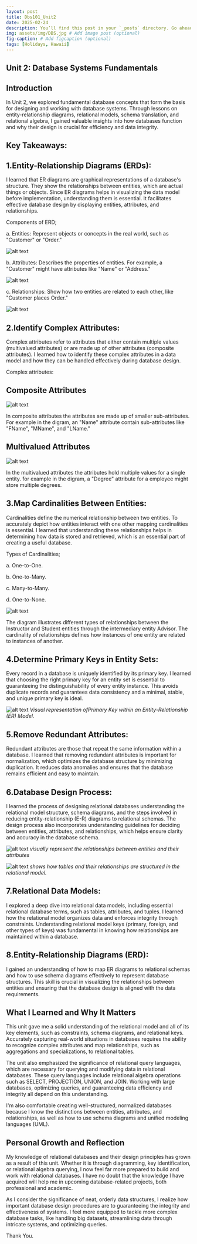 ```yaml
---
layout: post
title: Dbs101_Unit2
date: 2025-02-24 
description: You’ll find this post in your `_posts` directory. Go ahead and edit it and re-build the site to see your changes. # Add post description (optional)
img: assets/img/DBS.jpg # Add image post (optional)
fig-caption: # Add figcaption (optional)
tags: [Holidays, Hawaii]
---
```

## Unit 2: Database Systems Fundamentals

## Introduction

In Unit 2, we explored fundamental database concepts that form the basis for designing and working with database systems. Through lessons on entity-relationship diagrams, relational models, schema translation, and relational algebra, I gained valuable insights into how databases function and why their design is crucial for efficiency and data integrity.

## Key Takeaways:

## 1.Entity-Relationship Diagrams (ERDs):
 I learned that ER diagrams are graphical representations of a database's structure. They show the relationships between entities, which are actual things or objects. Since ER diagrams helps in visualizing the data model before implementation, understanding them is essential. It facilitates effective database design by displaying entities, attributes, and relationships.
 
 Components of ERD;

a. Entities: Represent objects or concepts in the real world, such as "Customer" or "Order."

![alt text](../Entity.png)

b. Attributes: Describes the properties of entities. For example, a "Customer" might have attributes like "Name" or "Address."

![alt text](../Atribute.png)

c. Relationships: Show how two entities are related to each other, like "Customer places Order."

![alt text](../Relationship.png)


 ## 2.Identify Complex Attributes: 

 Complex attributes refer to attributes that either contain multiple values (multivalued attributes) or are made up of other attributes (composite attributes). I learned how to identify these complex attributes in a data model and how they can be handled effectively during database design.

Complex attributes:

## Composite Attributes

![alt text](<../assets/img/Composite Attributes.png>)

In composite attributes the attributes are made up of smaller sub-attributes. For example in the digram, an "Name" attribute contain sub-attributes like "FName", "MName", and "LName."

## Multivalued Attributes

![alt text](<../assets/img/Multi-valued Attributes.png>)

In the multivalued attributes the attributes hold multiple values for a single entity. for example in the digram, a "Degree" attribute for a employee might store multiple degrees.

## 3.Map Cardinalities Between Entities:
 
 Cardinalities define the numerical relationship between two entities. To accurately depict how entities interact with one other mapping cardinalities is essential. I learned that understanding these relationships helps in determining how data is stored and retrieved, which is an essential part of creating a useful database.

 Types of Cardinalities;

a. One-to-One.

b. One-to-Many.

c. Many-to-Many.

d. One-to-None.

 ![alt text](<../assets/img/Map Cardinalities.png>)

 The diagram illustrates different types of relationships between the Instructor and Student entities through the intermediary entity Advisor. The cardinality of relationships defines how instances of one entity are related to instances of another.

## 4.Determine Primary Keys in Entity Sets:

Every record in a database is uniquely identified by its primary key. I learned that choosing the right primary key for an entity set is essential to guaranteeing the distinguishability of every entity instance. This avoids duplicate records and guarantees data consistency and a minimal, stable, and unique primary key is ideal.

![alt text](<../assets/img/Primary Keys.png>)
*Visual representation ofPrimary Key within an Entity-Relationship (ER) Model.*

## 5.Remove Redundant Attributes:

Redundant attributes are those that repeat the same information within a database. I learned that removing redundant attributes is important for normalization, which optimizes the database structure by minimizing duplication. It reduces data anomalies and ensures that the database remains efficient and easy to maintain.

## 6.Database Design Process:

 I learned the process of designing relational databases understanding the relational model structure, schema diagrams, and the steps involved in reducing entity-relationship (E-R) diagrams to relational schemas. The design process also incorporates understanding guidelines for deciding between entities, attributes, and relationships, which helps ensure clarity and accuracy in the database schema.

![alt text](../assets/img/ERD.png)
*visually represent the relationships between entities and their attributes*

![alt text](<../assets/img/relation Schema.png>)
*shows how tables and their relationships are structured in the relational model.*

## 7.Relational Data Models:

I explored a deep dive into relational data models, including essential relational database terms, such as tables, attributes, and tuples. I learned how the relational model organizes data and enforces integrity through constraints. Understanding relational model keys (primary, foreign, and other types of keys) was fundamental in knowing how relationships are maintained within a database.

## 8.Entity-Relationship Diagrams (ERD):

I gained an understanding of how to map ER diagrams to relational schemas and how to use schema diagrams effectively to represent database structures. This skill is crucial in visualizing the relationships between entities and ensuring that the database design is aligned with the data requirements.

 ## What I Learned and Why It Matters

This unit gave me a solid understanding of the relational model and all of its key elements, such as constraints, schema diagrams, and relational keys. Accurately capturing real-world situations in databases requires the ability to recognize complex attributes and map relationships, such as aggregations and specializations, to relational tables.

The unit also emphasized the significance of relational query languages, which are necessary for querying and modifying data in relational databases. These query languages include relational algebra operations such as SELECT, PROJECTION, UNION, and JOIN. Working with large databases, optimizing queries, and guaranteeing data efficiency and integrity all depend on this understanding.

I'm also comfortable creating well-structured, normalized databases because I know the distinctions between entities, attributes, and relationships, as well as how to use schema diagrams and unified modeling languages (UML).

## Personal Growth and Reflection

My knowledge of relational databases and their design principles has grown as a result of this unit. Whether it is through diagramming, key identification, or relational algebra querying, I now feel far more prepared to build and work with relational databases. I have no doubt that the knowledge I have acquired will help me in upcoming database-related projects, both professional and academic.

As I consider the significance of neat, orderly data structures, I realize how important database design procedures are to guaranteeing the integrity and effectiveness of systems. I feel more equipped to tackle more complex database tasks, like handling big datasets, streamlining data through intricate systems, and optimizing queries.


Thank You.


